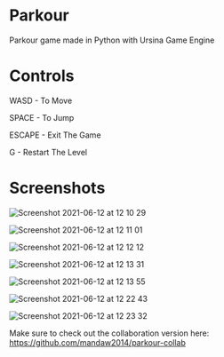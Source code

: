# Parkour
Parkour game made in Python with Ursina Game Engine


# Controls

WASD - To Move

SPACE - To Jump

ESCAPE - Exit The Game

G - Restart The Level


# Screenshots

![Screenshot 2021-06-12 at 12 10 29](https://user-images.githubusercontent.com/77012627/121774235-64597e00-cb79-11eb-8885-53ee8b6abc77.png)

![Screenshot 2021-06-12 at 12 11 01](https://user-images.githubusercontent.com/77012627/121774236-66bbd800-cb79-11eb-894b-61c577f37b19.png)

![Screenshot 2021-06-12 at 12 12 12](https://user-images.githubusercontent.com/77012627/121774238-67ed0500-cb79-11eb-9837-73aee6505658.png)

![Screenshot 2021-06-12 at 12 13 31](https://user-images.githubusercontent.com/77012627/121774239-68859b80-cb79-11eb-9176-ce1dc34f6dcc.png)

![Screenshot 2021-06-12 at 12 13 55](https://user-images.githubusercontent.com/77012627/121774240-691e3200-cb79-11eb-977c-0ebceb9d343a.png)

![Screenshot 2021-06-12 at 12 22 43](https://user-images.githubusercontent.com/77012627/121774241-691e3200-cb79-11eb-98a7-4c0960882aa6.png)

![Screenshot 2021-06-12 at 12 23 32](https://user-images.githubusercontent.com/77012627/121774243-69b6c880-cb79-11eb-919a-324055d1ea0b.png)



Make sure to check out the collaboration version here: https://github.com/mandaw2014/parkour-collab
